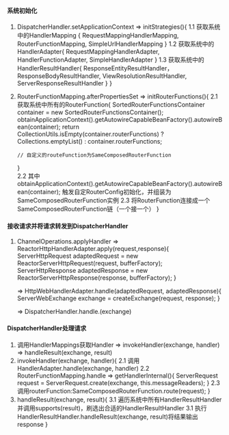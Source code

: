 #### 系统初始化
1. DispatcherHandler.setApplicationContext => initStrategies(){
    1.1 获取系统中的HandlerMapping {
        RequestMappingHandlerMapping,
        RouterFunctionMapping,
        SimpleUrlHandlerMapping
    }
    1.2 获取系统中的HandlerAdapter{
        RequestMappingHandlerAdapter,
        HandlerFunctionAdapter,
        SimpleHandlerAdapter
    }
    1.3 获取系统中的HandlerResultHandler{
        ResponseEntityResultHandler，
        ResponseBodyResultHandler,
        ViewResolutionResultHandler,
        ServerResponseResultHandler
    }
}
2. RouterFunctionMapping.afterPropertiesSet => initRouterFunctions(){
   2.1 获取系统中所有的RouterFunction{
       SortedRouterFunctionsContainer container = new SortedRouterFunctionsContainer();
       obtainApplicationContext().getAutowireCapableBeanFactory().autowireBean(container);
       return CollectionUtils.isEmpty(container.routerFunctions) ? Collections.emptyList() :
       				container.routerFunctions;
       				
       // 自定义的routeFunction为SameComposedRouterFunction
   }   
   2.2 其中obtainApplicationContext().getAutowireCapableBeanFactory().autowireBean(container);
       触发自定RouterConfig初始化，并组装为SameComposedRouterFunction实例
   2.3 将RouterFunction连接成一个SameComposedRouterFunction链（一个接一个）
}
#### 接收请求并将请求转发到DispatcherHandler
1. ChannelOperations.applyHandler 
   => ReactorHttpHandlerAdapter.apply(request,response){
      ServerHttpRequest  adaptedRequest = new ReactorServerHttpRequest(request, bufferFactory);
   	  ServerHttpResponse adaptedResponse = new ReactorServerHttpResponse(response, bufferFactory);
   }
   
   => HttpWebHandlerAdapter.handle(adaptedRequest, adaptedResponse){
       ServerWebExchange exchange = createExchange(request, response);
   }
   
   => DispatcherHandler.handle.(exchange)
#### DispatcherHandler处理请求
1. 调用HandlerMappings获取Handler
    => invokeHandler(exchange, handler) 
    => handleResult(exchange, result)
2. invokeHandler(exchange, handler){
    2.1 调用HandlerAdapter.handle(exchange, handler)
    2.2 RouterFunctionMapping.handle => getHandlerInternal(){
        ServerRequest request = ServerRequest.create(exchange, this.messageReaders);
    }
    2.3 调用routerFunction:SameComposedRouterFunction.route(request);
}
3. handleResult(exchange, result){
    3.1 遍历系统中所有HandlerResultHandler并调用supports(result)，刷选出合适的HandlerResultHandler
    3.1 执行HandlerResultHandler.handleResult(exchange, result)将结果输出response
}
    